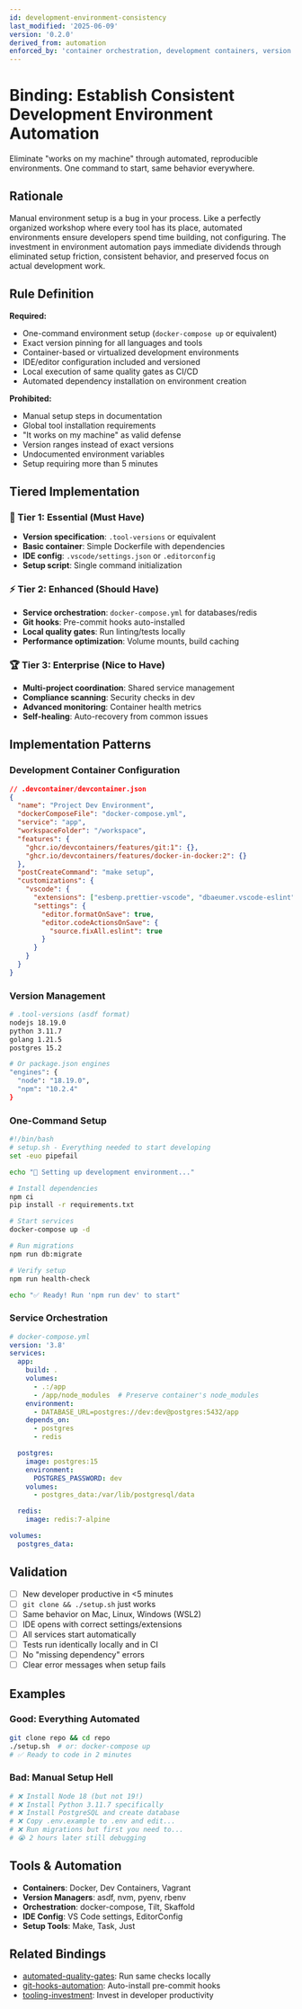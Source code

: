 ```yaml
---
id: development-environment-consistency
last_modified: '2025-06-09'
version: '0.2.0'
derived_from: automation
enforced_by: 'container orchestration, development containers, version managers, IDE configuration automation'
---
```


# Binding: Establish Consistent Development Environment Automation

Eliminate "works on my machine" through automated, reproducible environments. One command to start, same behavior everywhere.

## Rationale

Manual environment setup is a bug in your process. Like a perfectly organized workshop where every tool has its place, automated environments ensure developers spend time building, not configuring. The investment in environment automation pays immediate dividends through eliminated setup friction, consistent behavior, and preserved focus on actual development work.

## Rule Definition

**Required:**
- One-command environment setup (`docker-compose up` or equivalent)
- Exact version pinning for all languages and tools
- Container-based or virtualized development environments
- IDE/editor configuration included and versioned
- Local execution of same quality gates as CI/CD
- Automated dependency installation on environment creation

**Prohibited:**
- Manual setup steps in documentation
- Global tool installation requirements
- "It works on my machine" as valid defense
- Version ranges instead of exact versions
- Undocumented environment variables
- Setup requiring more than 5 minutes

## Tiered Implementation

### 🚀 Tier 1: Essential (Must Have)
- **Version specification**: `.tool-versions` or equivalent
- **Basic container**: Simple Dockerfile with dependencies
- **IDE config**: `.vscode/settings.json` or `.editorconfig`
- **Setup script**: Single command initialization

### ⚡ Tier 2: Enhanced (Should Have)
- **Service orchestration**: `docker-compose.yml` for databases/redis
- **Git hooks**: Pre-commit hooks auto-installed
- **Local quality gates**: Run linting/tests locally
- **Performance optimization**: Volume mounts, build caching

### 🏆 Tier 3: Enterprise (Nice to Have)
- **Multi-project coordination**: Shared service management
- **Compliance scanning**: Security checks in dev
- **Advanced monitoring**: Container health metrics
- **Self-healing**: Auto-recovery from common issues

## Implementation Patterns

### Development Container Configuration
```json
// .devcontainer/devcontainer.json
{
  "name": "Project Dev Environment",
  "dockerComposeFile": "docker-compose.yml",
  "service": "app",
  "workspaceFolder": "/workspace",
  "features": {
    "ghcr.io/devcontainers/features/git:1": {},
    "ghcr.io/devcontainers/features/docker-in-docker:2": {}
  },
  "postCreateCommand": "make setup",
  "customizations": {
    "vscode": {
      "extensions": ["esbenp.prettier-vscode", "dbaeumer.vscode-eslint"],
      "settings": {
        "editor.formatOnSave": true,
        "editor.codeActionsOnSave": {
          "source.fixAll.eslint": true
        }
      }
    }
  }
}
```

### Version Management
```bash
# .tool-versions (asdf format)
nodejs 18.19.0
python 3.11.7
golang 1.21.5
postgres 15.2

# Or package.json engines
"engines": {
  "node": "18.19.0",
  "npm": "10.2.4"
}
```

### One-Command Setup
```bash
#!/bin/bash
# setup.sh - Everything needed to start developing
set -euo pipefail

echo "🚀 Setting up development environment..."

# Install dependencies
npm ci
pip install -r requirements.txt

# Start services
docker-compose up -d

# Run migrations
npm run db:migrate

# Verify setup
npm run health-check

echo "✅ Ready! Run 'npm run dev' to start"
```

### Service Orchestration
```yaml
# docker-compose.yml
version: '3.8'
services:
  app:
    build: .
    volumes:
      - .:/app
      - /app/node_modules  # Preserve container's node_modules
    environment:
      - DATABASE_URL=postgres://dev:dev@postgres:5432/app
    depends_on:
      - postgres
      - redis

  postgres:
    image: postgres:15
    environment:
      POSTGRES_PASSWORD: dev
    volumes:
      - postgres_data:/var/lib/postgresql/data

  redis:
    image: redis:7-alpine

volumes:
  postgres_data:
```

## Validation

- [ ] New developer productive in <5 minutes
- [ ] `git clone && ./setup.sh` just works
- [ ] Same behavior on Mac, Linux, Windows (WSL2)
- [ ] IDE opens with correct settings/extensions
- [ ] All services start automatically
- [ ] Tests run identically locally and in CI
- [ ] No "missing dependency" errors
- [ ] Clear error messages when setup fails

## Examples

### Good: Everything Automated
```bash
git clone repo && cd repo
./setup.sh  # or: docker-compose up
# ✅ Ready to code in 2 minutes
```

### Bad: Manual Setup Hell
```bash
# ❌ Install Node 18 (but not 19!)
# ❌ Install Python 3.11.7 specifically
# ❌ Install PostgreSQL and create database
# ❌ Copy .env.example to .env and edit...
# ❌ Run migrations but first you need to...
# 😭 2 hours later still debugging
```

## Tools & Automation

- **Containers**: Docker, Dev Containers, Vagrant
- **Version Managers**: asdf, nvm, pyenv, rbenv
- **Orchestration**: docker-compose, Tilt, Skaffold
- **IDE Config**: VS Code settings, EditorConfig
- **Setup Tools**: Make, Task, Just

## Related Bindings

- [automated-quality-gates](automated-quality-gates.md): Run same checks locally
- [git-hooks-automation](git-hooks-automation.md): Auto-install pre-commit hooks
- [tooling-investment](tooling-investment.md): Invest in developer productivity
